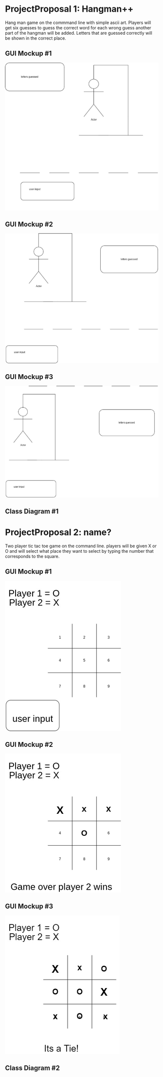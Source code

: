 # ProjectProposal 1: Hangman++
Hang man game on the commmand line with simple ascii art. Players will get six guesses to guess the correct word for each wrong guess another part of the hangman will be added. Letters that are guessed correctly will be shown in the correct place.

## GUI Mockup #1
![alt text](https://github.com/IsaacZab/ProjectProposal/blob/main/images/Untitled%20Diagram%20(1).jpg)
## GUI Mockup #2
![alt text](https://github.com/IsaacZab/ProjectProposal/blob/main/images/Guimockup3.jpg)

## GUI Mockup #3
![alt text](https://github.com/IsaacZab/ProjectProposal/blob/main/images/Guimockup2.jpg)

## Class Diagram #1


# ProjectProposal 2: name?
Two player tic tac toe game on the command line. players will be given X or O and will select what place they want to select by typing the number that corresponds to the square.

## GUI Mockup #1
![alt text](https://github.com/IsaacZab/ProjectProposal/blob/main/images/guimockuptic.jpg)

## GUI Mockup #2
![alt text](https://github.com/IsaacZab/ProjectProposal/blob/main/images/guimockuptic2.jpg)

## GUI Mockup #3
![alt text](https://github.com/IsaacZab/ProjectProposal/blob/main/images/guimockuptic3.jpg)

## Class Diagram #2
